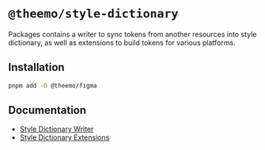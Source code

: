 # `@theemo/style-dictionary`

Packages contains a writer to sync tokens from another resources into style
dictionary, as well as extensions to build tokens for various platforms.

## Installation

```sh
pnpm add -D @theemo/figma
```

## Documentation

- [Style Dictionary Writer](https://theemo.io/sync/style-dictionary/writer.md)
- [Style Dictionary Extensions](https://theemo.io/sync/style-dictionary/extensions.md)
